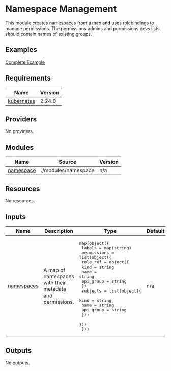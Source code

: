# Namespace Management

This module creates namespaces from a map and uses rolebindings to manage permissions. The permissions.admins and
permissions.devs lists should contain names of existing groups.

## Examples

[Complete Example](./examples/complete/main.tf)

<!-- BEGIN_TF_DOCS -->
## Requirements

| Name | Version |
|------|---------|
| <a name="requirement_kubernetes"></a> [kubernetes](#requirement\_kubernetes) | 2.24.0 |

## Providers

No providers.

## Modules

| Name | Source | Version |
|------|--------|---------|
| <a name="module_namespace"></a> [namespace](#module\_namespace) | ./modules/namespace | n/a |

## Resources

No resources.

## Inputs

| Name | Description | Type | Default | Required |
|------|-------------|------|---------|:--------:|
| <a name="input_namespaces"></a> [namespaces](#input\_namespaces) | A map of namespaces with their metadata and permissions. | <pre>map(object({<br>    labels = map(string)<br>    permissions = list(object({<br>      role_ref = object({<br>        kind      = string<br>        name      = string<br>        api_group = string<br>      })<br>      subjects = list(object({<br>        kind      = string<br>        name      = string<br>        api_group = string<br>      }))<br>    }))<br>  }))</pre> | n/a | yes |

## Outputs

No outputs.
<!-- END_TF_DOCS -->

